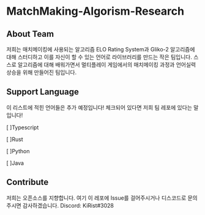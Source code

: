 # MatchMaking-Algorism-Research

## About Team

저희는 매치메이킹에 사용되는 알고리즘 ELO Rating System과 Gliko-2 알고리즘에 대해 스터디하고 이를 자신이 할 수 있는 언어로 라이브러리를 만드는 작은 팀입니다.
스스로 알고리즘에 대해 배워가면서 멀티플레이 게임에서의 매치메이킹 과정과 언어실력 상승을 위해 만들어진 팀입니다.

##  Support Language

이 리스트에 적힌 언어들은 추가 예정입니다! 체크되어 있다면 저희 팀 레포에 있다는 말입니다!

[ ]Typescript

[ ]Rust

[ ]Python

[ ]Java

## Contribute 

저희는 오픈소스를 지향합니다. 
여기 이 레포에 Issue를 걸어주시거나 디스코드로 문의주시면 감사하겠습니다.
Discord: KiRist#3028
